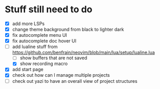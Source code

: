 
# Stuff still need to do

- [X] add more LSPs
- [X] change theme background from black to lighter dark
- [X] fix autocomplete menu UI
- [X] fix autocomplete doc hover UI
- [ ] add lualine stuff from https://github.com/benfrain/neovim/blob/main/lua/setup/lualine.lua
    - [ ] show buffers that are not saved
    - [X] show recording macro
- [X] add start page
- [X] check out how can I manage multiple projects
- [ ] check out yazi to have an overall view of project structures
